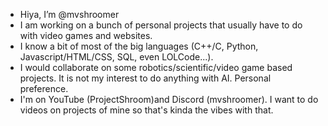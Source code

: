 - Hiya, I’m @mvshroomer
- I am working on a bunch of personal projects that usually have to do with video games and websites.
- I know a bit of most of the big languages (C++/C, Python, Javascript/HTML/CSS, SQL, even LOLCode...).
- I would collaborate on some robotics/scientific/video game based projects. It is not my interest to do anything with AI. Personal preference.
- I'm on YouTube (ProjectShroom)and Discord (mvshroomer). I want to do videos on projects of mine so that's kinda the vibes with that.

<!---
mvshroomer/mvshroomer is a ✨ special ✨ repository because its `README.md` (this file) appears on your GitHub profile.
You can click the Preview link to take a look at your changes.
--->
